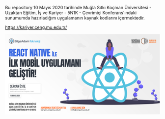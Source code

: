 Bu repository 10 Mayıs 2020 tarihinde Muğla Sıtkı Koçman Üniversitesi - Uzaktan Eğitim, İş ve Kariyer - 5N1K - Çevrimiçi Konferans'ındaki sunumumda hazırladığım uygulamanın kaynak kodlarını içermektedir.

https://kariyer.ceng.mu.edu.tr/

![React Native ile İlk Mobil Uygulamanı Geliştir!](https://github.com/sercanuste/ceng-kariyer-2020-react-native/raw/master/.github/info.png)